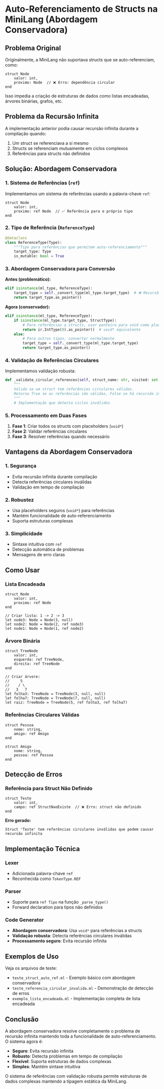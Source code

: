 # Auto-Referenciamento de Structs na MiniLang (Abordagem Conservadora)

## Problema Original

Originalmente, a MiniLang não suportava structs que se auto-referenciam, como:

```minilang
struct Node
    valor: int,
    proximo: Node  // ❌ Erro: dependência circular
end
```

Isso impedia a criação de estruturas de dados como listas encadeadas, árvores binárias, grafos, etc.

## Problema da Recursão Infinita

A implementação anterior podia causar recursão infinita durante a compilação quando:

1. Um struct se referenciava a si mesmo
2. Structs se referenciam mutuamente em ciclos complexos
3. Referências para structs não definidos

## Solução: Abordagem Conservadora

### 1. Sistema de Referências (`ref`)

Implementamos um sistema de referências usando a palavra-chave `ref`:

```minilang
struct Node
    valor: int,
    proximo: ref Node  // ✅ Referência para o próprio tipo
end
```

### 2. Tipo de Referência (`ReferenceType`)

```python
@dataclass
class ReferenceType(Type):
    """Tipo para referências que permitem auto-referenciamento"""
    target_type: Type
    is_mutable: bool = True
```

### 3. Abordagem Conservadora para Conversão

**Antes (problemático):**
```python
elif isinstance(ml_type, ReferenceType):
    target_type = self._convert_type(ml_type.target_type)  # ❌ Recursão infinita
    return target_type.as_pointer()
```

**Agora (conservador):**
```python
elif isinstance(ml_type, ReferenceType):
    if isinstance(ml_type.target_type, StructType):
        # Para referências a structs, usar ponteiro para void como placeholder
        return ir.IntType(8).as_pointer()  # void* equivalente
    else:
        # Para outros tipos, converter normalmente
        target_type = self._convert_type(ml_type.target_type)
        return target_type.as_pointer()
```

### 4. Validação de Referências Circulares

Implementamos validação robusta:

```python
def _validate_circular_references(self, struct_name: str, visited: set = None) -> bool:
    """
    Valida se um struct tem referências circulares válidas.
    Retorna True se as referências são válidas, False se há recursão infinita.
    """
    # Implementação que detecta ciclos inválidos
```

### 5. Processamento em Duas Fases

1. **Fase 1**: Criar todos os structs com placeholders (`void*`)
2. **Fase 2**: Validar referências circulares
3. **Fase 3**: Resolver referências quando necessário

## Vantagens da Abordagem Conservadora

### 1. **Segurança**
- Evita recursão infinita durante compilação
- Detecta referências circulares inválidas
- Validação em tempo de compilação

### 2. **Robustez**
- Usa placeholders seguros (`void*`) para referências
- Mantém funcionalidade de auto-referenciamento
- Suporta estruturas complexas

### 3. **Simplicidade**
- Sintaxe intuitiva com `ref`
- Detecção automática de problemas
- Mensagens de erro claras

## Como Usar

### Lista Encadeada

```minilang
struct Node
    valor: int,
    proximo: ref Node
end

// Criar lista: 1 -> 2 -> 3
let node3: Node = Node(3, null)
let node2: Node = Node(2, ref node3)
let node1: Node = Node(1, ref node2)
```

### Árvore Binária

```minilang
struct TreeNode
    valor: int,
    esquerda: ref TreeNode,
    direita: ref TreeNode
end

// Criar árvore:
//     5
//    / \
//   3   7
let folha3: TreeNode = TreeNode(3, null, null)
let folha7: TreeNode = TreeNode(7, null, null)
let raiz: TreeNode = TreeNode(5, ref folha3, ref folha7)
```

### Referências Circulares Válidas

```minilang
struct Pessoa
    nome: string,
    amigo: ref Amigo
end

struct Amigo
    nome: string,
    pessoa: ref Pessoa
end
```

## Detecção de Erros

### Referência para Struct Não Definido

```minilang
struct Teste
    valor: int,
    campo: ref StructNaoExiste  // ❌ Erro: struct não definido
end
```

**Erro gerado:**
```
Struct 'Teste' tem referências circulares inválidas que podem causar recursão infinita
```

## Implementação Técnica

### Lexer
- Adicionada palavra-chave `ref`
- Reconhecida como `TokenType.REF`

### Parser
- Suporte para `ref Tipo` na função `_parse_type()`
- Forward declaration para tipos não definidos

### Code Generator
- **Abordagem conservadora**: Usa `void*` para referências a structs
- **Validação robusta**: Detecta referências circulares inválidas
- **Processamento seguro**: Evita recursão infinita

## Exemplos de Uso

Veja os arquivos de teste:
- `teste_struct_auto_ref.ml` - Exemplo básico com abordagem conservadora
- `teste_referencia_circular_invalida.ml` - Demonstração de detecção de erros
- `exemplo_lista_encadeada.ml` - Implementação completa de lista encadeada

## Conclusão

A abordagem conservadora resolve completamente o problema de recursão infinita mantendo toda a funcionalidade de auto-referenciamento. O sistema agora é:

- **Seguro**: Evita recursão infinita
- **Robusto**: Detecta problemas em tempo de compilação
- **Flexível**: Suporta estruturas de dados complexas
- **Simples**: Mantém sintaxe intuitiva

O sistema de referências com validação robusta permite estruturas de dados complexas mantendo a tipagem estática da MiniLang. 